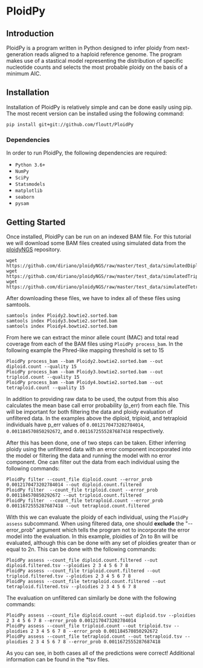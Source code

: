 # PloidPy

## Introduction
PloidPy is a program written in Python designed to infer ploidy from next-generation reads aligned to a haploid reference genome. The program makes use of a stastical model representing the distribution of specific nucleotide counts and selects the most probable ploidy on the basis of a minimum AIC.

## Installation
Installation of PloidPy is relatively simple and can be done easily using pip. The most recent version can be installed using the following command:
```
pip install git+git://github.com/floutt/PloidPy
```
### Dependencies
In order to run PloidPy, the following dependencies are required:
- `Python 3.6+`
- `NumPy`
- `SciPy`
- `Statsmodels`
- `matplotlib`
- `seaborn`
- `pysam`

## Getting Started
Once installed, PloidPy can be run on an indexed BAM file. For this tutorial we will download some BAM files created using simulated data from the [ploidyNGS](https://github.com/diriano/ploidyNGS) repository.
```
wget https://github.com/diriano/ploidyNGS/raw/master/test_data/simulatedDiploidGenome/Ploidy2.bowtie2.sorted.bam
wget https://github.com/diriano/ploidyNGS/raw/master/test_data/simulatedTriploidGenome/Ploidy3.bowtie2.sorted.bam
wget https://github.com/diriano/ploidyNGS/raw/master/test_data/simulatedTetraploidGenome/Ploidy4.bowtie2.sorted.bam
```
After downloading these files, we have to index all of these files using samtools.
```
samtools index Ploidy2.bowtie2.sorted.bam
samtools index Ploidy3.bowtie2.sorted.bam
samtools index Ploidy4.bowtie2.sorted.bam
```
From here we can extract the minor allele count (MAC) and total read coverage from each of the BAM files using `PloidPy process_bam`. In the following example the Phred-like mapping threshold is set to 15 
```
PloidPy process_bam --bam Ploidy2.bowtie2.sorted.bam --out diploid.count --quality 15
PloidPy process_bam --bam Ploidy3.bowtie2.sorted.bam --out triploid.count --quality 15
PloidPy process_bam --bam Ploidy4.bowtie2.sorted.bam --out tetraploid.count --quality 15
```
In addition to providing raw data to be used, the output from this also calculates the mean base call error probability (p_err) from each file. This will be important for both filtering the data and ploidy evaluation of unfiltered data. In the examples above the diploid, triploid, and tetraploid individuals have p_err values of `0.0012170473202784014`, `0.001184570850292672`, and `0.0011672555287687418` respectively.

After this has been done, one of two steps can be taken. Either inferring ploidy using the unfiltered data with an error component incorporated into the model or filtering the data and running the model with no error component. One can filter out the data from each individual using the following commands:
```
PloidPy filter --count_file diploid.count --error_prob 0.0012170473202784014 --out diploid.count.filtered
PloidPy filter  --count_file triploid.count --error_prob 0.001184570850292672 --out triploid.count.filtered
PloidPy filter  --count_file tetraploid.count --error_prob 0.0011672555287687418 --out tetraploid.count.filtered
```
With this we can evaluate the ploidy of each individual, using the `PloidPy assess` subcommand. When using filtered data, one should **exclude** the "--error_prob" argument which tells the program not to incorporate the error model into the evaluation. In this example, ploidies of 2n to 8n will be evaluated, although this can be done with any set of ploidies greater than or equal to 2n. This can be done with the following commands:
```
PloidPy assess --count_file diploid.count.filtered --out diploid.filtered.tsv --ploidies 2 3 4 5 6 7 8
PloidPy assess --count_file triploid.count.filtered --out triploid.filtered.tsv --ploidies 2 3 4 5 6 7 8
PloidPy assess --count_file tetraploid.count.filtered --out tetraploid.filtered.tsv --ploidies 2 3 4 5 6 7 8
```
The evaluation on unfiltered can similarly be done with the following commands:
```
PloidPy assess --count_file diploid.count --out diploid.tsv --ploidies 2 3 4 5 6 7 8 --error_prob 0.0012170473202784014
PloidPy assess --count_file triploid.count --out triploid.tsv --ploidies 2 3 4 5 6 7 8 --error_prob 0.001184570850292672
PloidPy assess --count_file tetraploid.count --out tetraploid.tsv --ploidies 2 3 4 5 6 7 8 --error_prob 0.0011672555287687418
```
As you can see, in both cases all of the predictions were correct! Additional information can be found in the \*tsv files.

